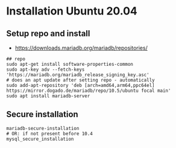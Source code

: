 # Installation Ubuntu 20.04 

## Setup repo and install

 * https://downloads.mariadb.org/mariadb/repositories/

```
## repo 
sudo apt-get install software-properties-common
sudo apt-key adv --fetch-keys 'https://mariadb.org/mariadb_release_signing_key.asc'
# does an apt update after setting repo - automatically 
sudo add-apt-repository 'deb [arch=amd64,arm64,ppc64el] https://mirror.dogado.de/mariadb/repo/10.5/ubuntu focal main'
sudo apt install mariadb-server 

```

## Secure installation 

```
mariadb-secure-installation 
# OR: if not present before 10.4 
mysql_secure_installation 
```
